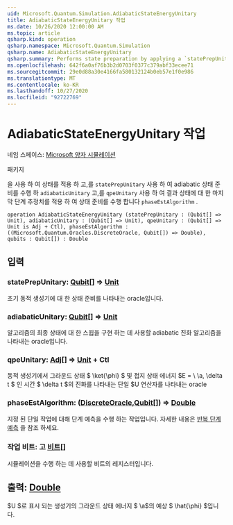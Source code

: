```yaml
---
uid: Microsoft.Quantum.Simulation.AdiabaticStateEnergyUnitary
title: AdiabaticStateEnergyUnitary 작업
ms.date: 10/26/2020 12:00:00 AM
ms.topic: article
qsharp.kind: operation
qsharp.namespace: Microsoft.Quantum.Simulation
qsharp.name: AdiabaticStateEnergyUnitary
qsharp.summary: Performs state preparation by applying a `statePrepUnitary` on the input state, followed by adiabatic state preparation using a `adiabaticUnitary`, and finally phase estimation with respect to `qpeUnitary`on the resulting state using a `phaseEstAlgorithm`.
ms.openlocfilehash: 642f6a0af76b3b2d0703f0377c379abf33ecee71
ms.sourcegitcommit: 29e0d88a30e4166fa580132124b0eb57e1f0e986
ms.translationtype: MT
ms.contentlocale: ko-KR
ms.lasthandoff: 10/27/2020
ms.locfileid: "92722769"
---
```

# <a name="adiabaticstateenergyunitary-operation"></a>AdiabaticStateEnergyUnitary 작업

네임 스페이스: [Microsoft 양자 시뮬레이션](xref:Microsoft.Quantum.Simulation)

패키지 [](https://nuget.org/packages/)


을 사용 하 여 상태를 적용 하 고,를 `statePrepUnitary` 사용 하 여 adiabatic 상태 준비를 수행 하 `adiabaticUnitary` 고,를 `qpeUnitary` 사용 하 여 결과 상태에 대 한 마지막 단계 추정치를 적용 하 여 상태 준비를 수행 합니다 `phaseEstAlgorithm` .

```qsharp
operation AdiabaticStateEnergyUnitary (statePrepUnitary : (Qubit[] => Unit), adiabaticUnitary : (Qubit[] => Unit), qpeUnitary : (Qubit[] => Unit is Adj + Ctl), phaseEstAlgorithm : ((Microsoft.Quantum.Oracles.DiscreteOracle, Qubit[]) => Double), qubits : Qubit[]) : Double
```


## <a name="input"></a>입력

### <a name="stateprepunitary--qubit--unit"></a>statePrepUnitary: [Qubit](xref:microsoft.quantum.lang-ref.qubit)[] => [Unit](xref:microsoft.quantum.lang-ref.unit) 

초기 동적 생성기에 대 한 상태 준비를 나타내는 oracle입니다.


### <a name="adiabaticunitary--qubit--unit"></a>adiabaticUnitary: [Qubit](xref:microsoft.quantum.lang-ref.qubit)[] => [Unit](xref:microsoft.quantum.lang-ref.unit) 

알고리즘의 최종 상태에 대 한 스윕을 구현 하는 데 사용할 adiabatic 진화 알고리즘을 나타내는 oracle입니다.


### <a name="qpeunitary--qubit--unit-adj--ctl"></a>qpeUnitary: [Adj](xref:microsoft.quantum.lang-ref.qubit)[] => [Unit](xref:microsoft.quantum.lang-ref.unit) + Ctl

동적 생성기에서 그라운드 상태 $ \ket{\phi} $ 및 접지 상태 에너지 $E = \\ \a, \delta t $ 인 시간 $ \delta t $의 진화를 나타내는 단일 $U 연산자를 나타내는 oracle


### <a name="phaseestalgorithm--discreteoraclequbit--double"></a>phaseEstAlgorithm: ([DiscreteOracle](xref:Microsoft.Quantum.Oracles.DiscreteOracle),[Qubit](xref:microsoft.quantum.lang-ref.qubit)[]) => [Double](xref:microsoft.quantum.lang-ref.double) 

지정 된 단일 작업에 대해 단계 예측을 수행 하는 작업입니다.
자세한 내용은 [반복 단계 예측](/quantum/libraries/characterization#iterative-phase-estimation) 을 참조 하세요.


### <a name="qubits--qubit"></a>작업 비트: 고 [비트](xref:microsoft.quantum.lang-ref.qubit)[]

시뮬레이션을 수행 하는 데 사용할 비트의 레지스터입니다.



## <a name="output--double"></a>출력: [Double](xref:microsoft.quantum.lang-ref.double)

$U $로 표시 되는 생성기의 그라운드 상태 에너지 $ \a$의 예상 $ \hat{\phi} $입니다.